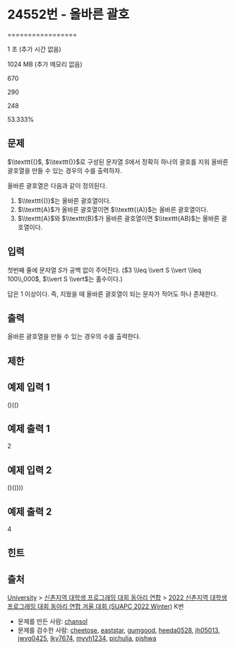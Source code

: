 # 24552번 - 올바른 괄호


=================

1 초 (추가 시간 없음)

1024 MB (추가 메모리 없음)

670

290

248

53.333%

문제
--

$\\texttt{(}$, $\\texttt{)}$로 구성된 문자열 $S$에서 정확히 하나의 괄호를 지워 올바른 괄호열을 만들 수 있는 경우의 수를 출력하자.

올바른 괄호열은 다음과 같이 정의된다.

1.  $\\texttt{()}$는 올바른 괄호열이다.
2.  $\\texttt{A}$가 올바른 괄호열이면 $\\texttt{(A)}$는 올바른 괄호열이다.
3.  $\\texttt{A}$와 $\\texttt{B}$가 올바른 괄호열이면 $\\texttt{AB}$는 올바른 괄호열이다.

입력
--

첫번째 줄에 문자열 $S$가 공백 없이 주어진다. ($3 \\leq \\vert S \\vert \\leq 100\\,000$, $\\vert S \\vert$는 홀수이다.)

답은 $1$ 이상이다. 즉, 지웠을 때 올바른 괄호열이 되는 문자가 적어도 하나 존재한다.

출력
--

올바른 괄호열을 만들 수 있는 경우의 수를 출력한다.

제한
--

예제 입력 1
-------

()(()

예제 출력 1
-------

2

예제 입력 2
-------

()(()))

예제 출력 2
-------

4

힌트
--

출처
--

[University](/category/5) > [신촌지역 대학생 프로그래밍 대회 동아리 연합](/category/497) > [2022 신촌지역 대학생 프로그래밍 대회 동아리 연합 겨울 대회 (SUAPC 2022 Winter)](/category/detail/3032) K번

*   문제를 만든 사람: [chansol](/user/chansol)
*   문제를 검수한 사람: [cheetose](/user/cheetose), [eaststar](/user/eaststar), [gumgood](/user/gumgood), [heeda0528](/user/heeda0528), [jh05013](/user/jh05013), [jwvg0425](/user/jwvg0425), [lky7674](/user/lky7674), [myyh1234](/user/myyh1234), [pichulia](/user/pichulia), [pjshwa](/user/pjshwa)